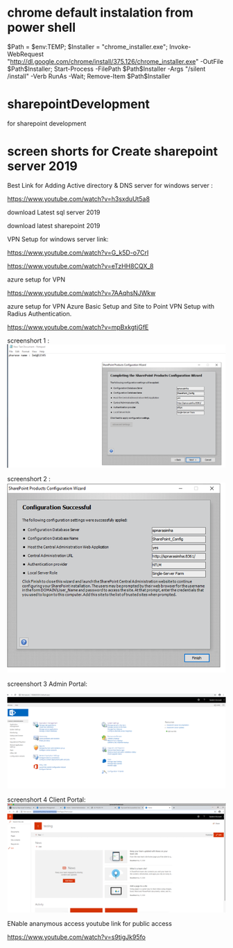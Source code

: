 # chrome default instalation from power shell

$Path = $env:TEMP; $Installer = "chrome_installer.exe"; Invoke-WebRequest "http://dl.google.com/chrome/install/375.126/chrome_installer.exe" -OutFile $Path\$Installer; Start-Process -FilePath $Path\$Installer -Args "/silent /install" -Verb RunAs -Wait; Remove-Item $Path\$Installer


# sharepointDevelopment
for sharepoint development
# screen shorts for Create sharepoint server 2019

Best Link for Adding Active directory & DNS server for windows server :

https://www.youtube.com/watch?v=h3sxduUt5a8

download Latest sql server 2019

download latest sharepoint 2019

VPN Setup for windows server link:

https://www.youtube.com/watch?v=G_k5D-o7CrI

https://www.youtube.com/watch?v=eTzHH8CQX_8

azure setup for VPN

https://www.youtube.com/watch?v=7AAqhsNJWkw

azure setup for VPN 
Azure Basic Setup and Site to Point VPN Setup with Radius Authentication.

https://www.youtube.com/watch?v=mpBxkgtjGfE

screenshort 1 :
![](images/Screenshot%202020-05-15%20at%205.50.09%20PM.png)

screenshort 2 :
![](images/Screenshot%202020-05-15%20at%206.03.39%20PM.png)

screenshort 3 Admin Portal:

![](images/Screenshot%202020-05-15%20at%206.50.16%20PM.png)

screenshort 4 Client Portal:
![](images/Screenshot%202020-05-15%20at%206.42.57%20PM.png)

ENable ananymous access youtube link for public access

https://www.youtube.com/watch?v=s9tigJk95fo
